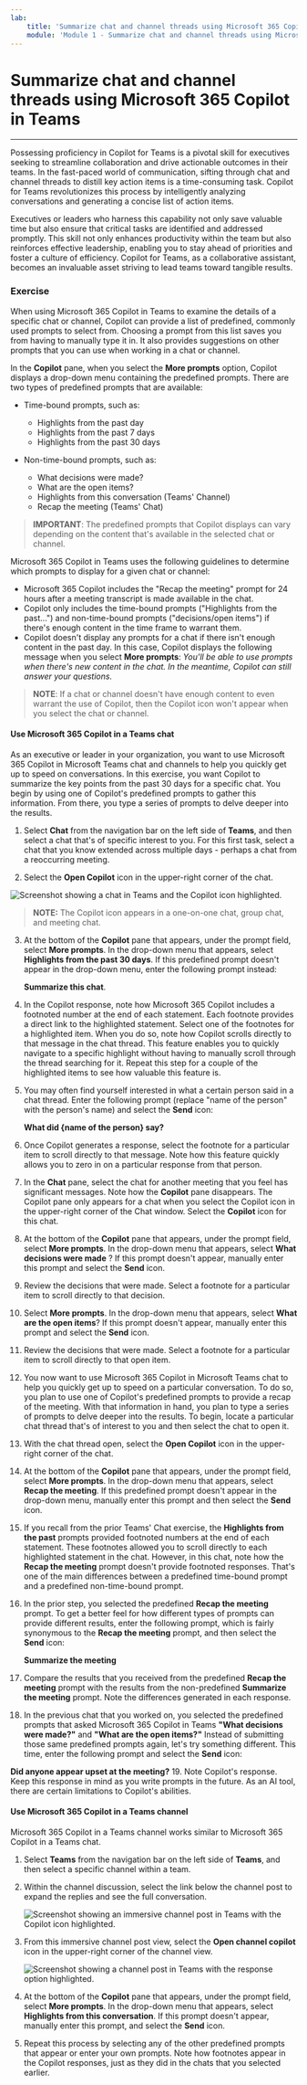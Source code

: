 ```yaml
---
lab:
    title: 'Summarize chat and channel threads using Microsoft 365 Copilot in Teams'
    module: 'Module 1 - Summarize chat and channel threads using Microsoft 365 Copilot in Teams'
---
```



# Summarize chat and channel threads using Microsoft 365 Copilot in Teams
---
Possessing proficiency in Copilot for Teams is a pivotal skill for executives seeking to streamline collaboration and drive actionable outcomes in their teams. In the fast-paced world of communication, sifting through chat and channel threads to distill key action items is a time-consuming task. Copilot for Teams revolutionizes this process by intelligently analyzing conversations and generating a concise list of action items.

Executives or leaders who harness this capability not only save valuable time but also ensure that critical tasks are identified and addressed promptly. This skill not only enhances productivity within the team but also reinforces effective leadership, enabling you to stay ahead of priorities and foster a culture of efficiency. Copilot for Teams, as a collaborative assistant, becomes an invaluable asset striving to lead teams toward tangible results.

### Exercise

When using Microsoft 365 Copilot in Teams to examine the details of a specific chat or channel, Copilot can provide a list of predefined, commonly used prompts to select from. Choosing a prompt from this list saves you from having to manually type it in. It also provides suggestions on other prompts that you can use when working in a chat or channel.

In the **Copilot** pane, when you select the **More prompts** option, Copilot displays a drop-down menu containing the predefined prompts. There are two types of predefined prompts that are available:

 -  Time-bound prompts, such as:
     -  Highlights from the past day
     -  Highlights from the past 7 days
     -  Highlights from the past 30 days

 -  Non-time-bound prompts, such as:
     -  What decisions were made?
     -  What are the open items?
     -  Highlights from this conversation (Teams' Channel)
     -  Recap the meeting (Teams' Chat)

> **IMPORTANT**: The predefined prompts that Copilot displays can vary depending on the content that's available in the selected chat or channel.

Microsoft 365 Copilot in Teams uses the following guidelines to determine which prompts to display for a given chat or channel:

 -  Microsoft 365 Copilot includes the "Recap the meeting" prompt for 24 hours after a meeting transcript is made available in the chat.
 -  Copilot only includes the time-bound prompts ("Highlights from the past...") and non-time-bound prompts ("decisions/open items") if there's enough content in the time frame to warrant them.
 -  Copilot doesn't display any prompts for a chat if there isn't enough content in the past day. In this case, Copilot displays the following message when you select **More prompts**: *You'll be able to use prompts when there's new content in the chat. In the meantime, Copilot can still answer your questions.*

> **NOTE**: If a chat or channel doesn't have enough content to even warrant the use of Copilot, then the Copilot icon won't appear when you select the chat or channel.

#### Use Microsoft 365 Copilot in a Teams chat

As an executive or leader in your organization, you want to use Microsoft 365 Copilot in Microsoft Teams chat and channels to help you quickly get up to speed on conversations. In this exercise, you want Copilot to summarize the key points from the past 30 days for a specific chat. You begin by using one of Copilot's predefined prompts to gather this information. From there, you type a series of prompts to delve deeper into the results.

1.  Select **Chat** from the navigation bar on the left side of **Teams**, and then select a chat that's of specific interest to you. For this first task, select a chat that you know extended across multiple days - perhaps a chat from a reoccurring meeting.

2.  Select the **Open Copilot** icon in the upper-right corner of the chat.
    
   ![Screenshot showing a chat in Teams and the Copilot icon highlighted.](../media/copilot-teams-icon-da01ab29.png)
    
    
   > **NOTE:** The Copilot icon appears in a one-on-one chat, group chat, and meeting chat.

3.  At the bottom of the **Copilot** pane that appears, under the prompt field, select **More prompts**. In the drop-down menu that appears, select **Highlights from the past 30 days**. If this predefined prompt doesn't appear in the drop-down menu, enter the following prompt instead:
    
    **Summarize this chat**.

4.  In the Copilot response, note how Microsoft 365 Copilot includes a footnoted number at the end of each statement. Each footnote provides a direct link to the highlighted statement. Select one of the footnotes for a highlighted item. When you do so, note how Copilot scrolls directly to that message in the chat thread. This feature enables you to quickly navigate to a specific highlight without having to manually scroll through the thread searching for it. Repeat this step for a couple of the highlighted items to see how valuable this feature is.

5.  You may often find yourself interested in what a certain person said in a chat thread. Enter the following prompt (replace "name of the person" with the person's name) and select the **Send** icon:
    
    **What did \{name of the person\} say?**

6.  Once Copilot generates a response, select the footnote for a particular item to scroll directly to that message. Note how this feature quickly allows you to zero in on a particular response from that person.

7.  In the **Chat** pane, select the chat for another meeting that you feel has significant messages. Note how the **Copilot** pane disappears. The Copilot pane only appears for a chat when you select the Copilot icon in the upper-right corner of the Chat window. Select the **Copilot** icon for this chat.

8.  At the bottom of the **Copilot** pane that appears, under the prompt field, select **More prompts**. In the drop-down menu that appears, select **What decisions were made** ? If this prompt doesn't appear, manually enter this prompt and select the **Send** icon.

9.  Review the decisions that were made. Select a footnote for a particular item to scroll directly to that decision.

10. Select **More prompts**. In the drop-down menu that appears, select **What are the open items**? If this prompt doesn't appear, manually enter this prompt and select the **Send** icon.

11. Review the decisions that were made. Select a footnote for a particular item to scroll directly to that open item.

12. You now want to use Microsoft 365 Copilot in Microsoft Teams chat to help you quickly get up to speed on a particular conversation. To do so, you plan to use one of Copilot's predefined prompts to provide a recap of the meeting. With that information in hand, you plan to type a series of prompts to delve deeper into the results. To begin, locate a particular chat thread that's of interest to you and then select the chat to open it.

13. With the chat thread open, select the **Open Copilot** icon in the upper-right corner of the chat.

14. At the bottom of the **Copilot** pane that appears, under the prompt field, select **More prompts**. In the drop-down menu that appears, select **Recap the meeting**. If this predefined prompt doesn't appear in the drop-down menu, manually enter this prompt and then select the **Send** icon.

15. If you recall from the prior Teams' Chat exercise, the **Highlights from the past** prompts provided footnoted numbers at the end of each statement. These footnotes allowed you to scroll directly to each highlighted statement in the chat. However, in this chat, note how the **Recap the meeting** prompt doesn't provide footnoted responses. That's one of the main differences between a predefined time-bound prompt and a predefined non-time-bound prompt.

16. In the prior step, you selected the predefined **Recap the meeting** prompt. To get a better feel for how different types of prompts can provide different results, enter the following prompt, which is fairly synonymous to the **Recap the meeting** prompt, and then select the **Send** icon:
    
    **Summarize the meeting**

17. Compare the results that you received from the predefined **Recap the meeting** prompt with the results from the non-predefined **Summarize the meeting** prompt. Note the differences generated in each response.

18. In the previous chat that you worked on, you selected the predefined prompts that asked Microsoft 365 Copilot in Teams **"What decisions were made?"** and **"What are the open items?"** Instead of submitting those same predefined prompts again, let's try something different. This time, enter the following prompt and select the **Send** icon:
    
**Did anyone appear upset at the meeting?**
19. Note Copilot's response. Keep this response in mind as you write prompts in the future. As an AI tool, there are certain limitations to Copilot's abilities.

#### Use Microsoft 365 Copilot in a Teams channel

Microsoft 365 Copilot in a Teams channel works similar to Microsoft 365 Copilot in a Teams chat.

1.  Select **Teams** from the navigation bar on the left side of **Teams**, and then select a specific channel within a team.

2.  Within the channel discussion, select the link below the channel post to expand the replies and see the full conversation.
    
    ![Screenshot showing an immersive channel post in Teams with the Copilot icon highlighted.](../media/copilot-teams-replies-4974c937.png)
    
3.  From this immersive channel post view, select the **Open channel copilot** icon in the upper-right corner of the channel view.
    
    ![Screenshot showing a channel post in Teams with the response option highlighted.](../media/copilot-teams-icon-replies-c03368a6.png)
    
4.  At the bottom of the **Copilot** pane that appears, under the prompt field, select **More prompts**. In the drop-down menu that appears, select **Highlights from this conversation**. If this prompt doesn't appear, manually enter this prompt, and select the **Send** icon.

5.  Repeat this process by selecting any of the other predefined prompts that appear or enter your own prompts. Note how footnotes appear in the Copilot responses, just as they did in the chats that you selected earlier.
